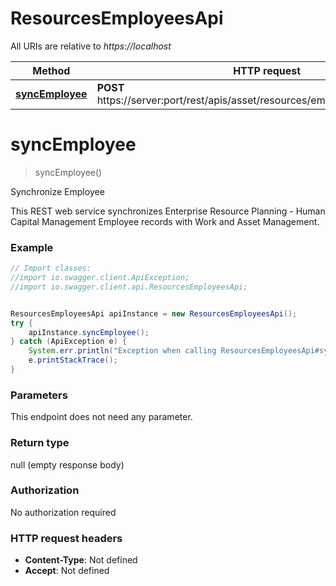 # ResourcesEmployeesApi

All URIs are relative to *https://localhost*

Method | HTTP request | Description
------------- | ------------- | -------------
[**syncEmployee**](ResourcesEmployeesApi.md#syncEmployee) | **POST** https://server:port/rest/apis/asset/resources/employeeSynchronization/ | Synchronize Employee


<a name="syncEmployee"></a>
# **syncEmployee**
> syncEmployee()

Synchronize Employee

This REST web service synchronizes Enterprise Resource Planning - Human Capital Management Employee records with Work and Asset Management.

### Example
```java
// Import classes:
//import io.swagger.client.ApiException;
//import io.swagger.client.api.ResourcesEmployeesApi;


ResourcesEmployeesApi apiInstance = new ResourcesEmployeesApi();
try {
    apiInstance.syncEmployee();
} catch (ApiException e) {
    System.err.println("Exception when calling ResourcesEmployeesApi#syncEmployee");
    e.printStackTrace();
}
```

### Parameters
This endpoint does not need any parameter.

### Return type

null (empty response body)

### Authorization

No authorization required

### HTTP request headers

 - **Content-Type**: Not defined
 - **Accept**: Not defined

